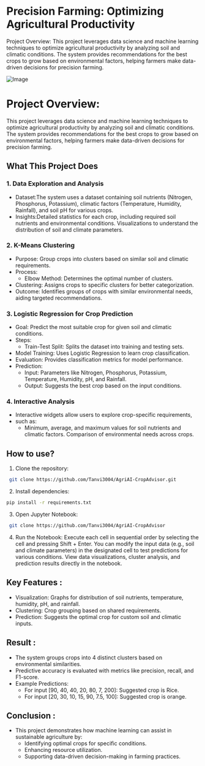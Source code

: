 
# Precision Farming: Optimizing Agricultural Productivity

Project Overview: 
This project leverages data science and machine learning techniques to optimize agricultural productivity by analyzing soil and climatic conditions. The system provides recommendations for the best crops to grow based on environmental factors, helping farmers make data-driven decisions for precision farming.

![Image](https://github.com/user-attachments/assets/9862aa60-fa46-4b59-9162-058f0a00cf13)



# Project Overview: 
This project leverages data science and machine learning techniques to optimize agricultural productivity by analyzing soil and climatic conditions. The system provides recommendations for the best crops to grow based on environmental factors, helping farmers make data-driven decisions for precision farming.

## What This Project Does

### 1. Data Exploration and Analysis
- Dataset:The system uses a dataset containing soil nutrients (Nitrogen, Phosphorus, Potassium), climatic factors (Temperature, Humidity, Rainfall), and soil pH for various crops.
- Insights:Detailed statistics for each crop, including required soil nutrients and environmental conditions. Visualizations to understand the distribution of soil and climate parameters.
### 2. K-Means Clustering
- Purpose: Group crops into clusters based on similar soil and climatic requirements.
- Process:
  - Elbow Method: Determines the optimal number of clusters.
- Clustering: Assigns crops to specific clusters for better categorization.
- Outcome: Identifies groups of crops with similar environmental needs, aiding targeted recommendations.
### 3. Logistic Regression for Crop Prediction
- Goal: Predict the most suitable crop for given soil and climatic conditions.
- Steps:
  - Train-Test Split: Splits the dataset into training and testing sets.
- Model Training: Uses Logistic Regression to learn crop classification.
- Evaluation: Provides classification metrics for model performance.
- Prediction:
  - Input: Parameters like Nitrogen, Phosphorus, Potassium, Temperature, Humidity, pH, and Rainfall.
  - Output: Suggests the best crop based on the input conditions.
### 4. Interactive Analysis
- Interactive widgets allow users to explore crop-specific requirements, 
- such as:
  - Minimum, average, and maximum values for soil nutrients and climatic factors. Comparison of environmental needs across crops.

## How to use?

1. Clone the repository:

```bash
 git clone https://github.com/Tanvi3004/AgriAI-CropAdvisor.git
```
2. Install dependencies:

```bash
pip install -r requirements.txt

```
3. Open Jupyter Notebook:

```bash
 git clone https://github.com/Tanvi3004/AgriAI-CropAdvisor
```
4. Run the Notebook:
Execute each cell in sequential order by selecting the cell and pressing Shift + Enter.
You can modify the input data (e.g., soil and climate parameters) in the designated cell to test predictions for various conditions.
View data visualizations, cluster analysis, and prediction results directly in the notebook.

## Key Features :
- Visualization: Graphs for distribution of soil nutrients, temperature, humidity, pH, and rainfall.
- Clustering: Crop grouping based on shared requirements.
- Prediction: Suggests the optimal crop for custom soil and climatic inputs.

## Result :
- The system groups crops into 4 distinct clusters based on environmental similarities.
- Predictive accuracy is evaluated with metrics like precision, recall, and F1-score.
- Example Predictions:
  - For input [90, 40, 40, 20, 80, 7, 200]: Suggested crop is Rice.
  - For input [20, 30, 10, 15, 90, 7.5, 100]: Suggested crop is orange.
    
## Conclusion :
- This project demonstrates how machine learning can assist in sustainable agriculture by:
  - Identifying optimal crops for specific conditions.
  - Enhancing resource utilization.
  - Supporting data-driven decision-making in farming practices.

